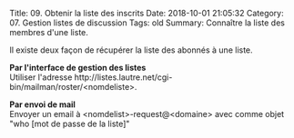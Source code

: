 Title: 09. Obtenir la liste des inscrits 
Date: 2018-10-01 21:05:32
Category: 07. Gestion listes de discussion
Tags: old
Summary: Connaître la liste des membres d'une liste. 

Il existe deux façon de récupérer la liste des abonnés à une liste.

**Par l'interface de gestion des listes**  
Utiliser l'adresse 
http://listes\.lautre.net/cgi-bin/mailman/roster/&lt;nomdeliste&gt;.

**Par envoi de mail**  
Envoyer un email à &lt;nomdelist&gt;-request@&lt;domaine&gt; avec comme objet "who \[mot de passe de la liste]"